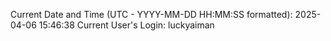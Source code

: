Current Date and Time (UTC - YYYY-MM-DD HH:MM:SS formatted): 2025-04-06 15:46:38
Current User's Login: luckyaiman
